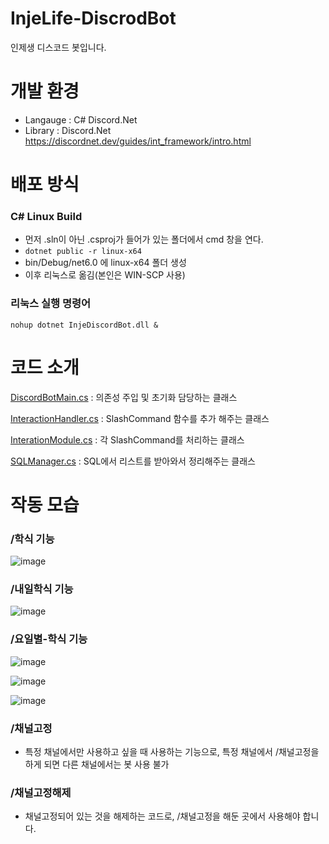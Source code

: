 # InjeLife-DiscrodBot
인제생 디스코드 봇입니다.

# 개발 환경
- Langauge : C# Discord.Net
- Library : Discord.Net https://discordnet.dev/guides/int_framework/intro.html

# 배포 방식
### C# Linux Build
- 먼저 .sln이 아닌 .csproj가 들어가 있는 폴더에서 cmd 창을 연다.
- ``` dotnet public -r linux-x64 ```
- bin/Debug/net6.0 에 linux-x64 폴더 생성
- 이후 리눅스로 옮김(본인은 WIN-SCP 사용)

### 리눅스 실행 명령어
``` nohup dotnet InjeDiscordBot.dll & ```

# 코드 소개
[DiscordBotMain.cs](InjeLifeDiscordBot/DiscordBotMain.cs) : 의존성 주입 및 초기화 담당하는 클래스

[InteractionHandler.cs](InjeLifeDiscordBot/InteractionHandler.cs) : SlashCommand 함수를 추가 해주는 클래스

[InterationModule.cs](InjeLifeDiscordBot/Modules/InterationModule.cs) : 각 SlashCommand를 처리하는 클래스

[SQLManager.cs](InjeLifeDiscordBot/Utils/SQLManager.cs) : SQL에서 리스트를 받아와서 정리해주는 클래스

# 작동 모습
### /학식 기능
![image](Image/학식.PNG)

### /내일학식 기능
![image](Image/내일학식.PNG)

### /요일별-학식 기능
![image](Image/요일별학식1.PNG)

![image](Image/요일별학식2.PNG)

![image](Image/요일별학식3.PNG)

### /채널고정
- 특정 채널에서만 사용하고 싶을 때 사용하는 기능으로, 특정 채널에서 /채널고정을 하게 되면 다른 채널에서는 봇 사용 불가

### /채널고정해제
- 채널고정되어 있는 것을 해제하는 코드로, /채널고정을 해둔 곳에서 사용해야 합니다.

